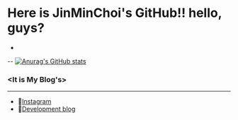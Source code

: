 # Here is JinMinChoi's GitHub!! hello, guys?
-
--
[![Anurag's GitHub stats](https://github-readme-stats.vercel.app/api?username=JinMinChoi&theme=dracula)](https://github.com/anuraghazra/github-readme-stats)


### <It is My Blog's>
---
  - 💖[Instagram](https://www.instagram.com/real.__.min/)
  - 🌹[Development blog](https://velog.io/@jinmin2216/)
